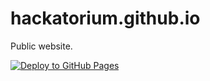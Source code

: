 # hackatorium.github.io

Public website.

[![Deploy to GitHub Pages](https://github.com/hackatorium/hackatorium.github.io/actions/workflows/deploy.yaml/badge.svg)](https://github.com/hackatorium/hackatorium.github.io/actions/workflows/deploy.yaml)
